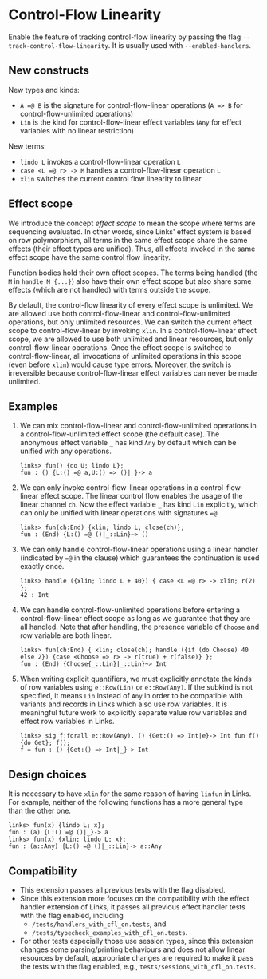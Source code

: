 # Control-Flow Linearity

Enable the feature of tracking control-flow linearity by passing the
flag `--track-control-flow-linearity`. It is usually used with
`--enabled-handlers`.

## New constructs

New types and kinds:

* `A =@ B` is the signature for control-flow-linear operations (`A =>
  B` for control-flow-unlimited operations)
* `Lin` is the kind for control-flow-linear effect variables (`Any`
  for effect variables with no linear restriction)

New terms:

* `lindo L` invokes a control-flow-linear operation `L`
* `case <L =@ r> -> M` handles a control-flow-linear operation `L`
* `xlin` switches the current control flow linearity to linear


## Effect scope

We introduce the concept *effect scope* to mean the scope where terms
are sequencing evaluated. In other words, since Links' effect system
is based on row polymorphism, all terms in the same effect scope share
the same effects (their effect types are unified). Thus, all effects
invoked in the same effect scope have the same control flow linearity.

Function bodies hold their own effect scopes. The terms being handled
(the `M` in `handle M {...}`) also have their own effect scope but
also share some effects (which are not handled) with terms outside the
scope.

By default, the control-flow linearity of every effect scope is
unlimited. We are allowed use both control-flow-linear and
control-flow-unlimited operations, but only unlimited resources. We
can switch the current effect scope to control-flow-linear by invoking
`xlin`. In a control-flow-linear effect scope, we are allowed to use
both unlimited and linear resources, but only control-flow-linear
operations. Once the effect scope is switched to control-flow-linear,
all invocations of unlimited operations in this scope (even before
`xlin`) would cause type errors. Moreover, the switch is irreversible
because control-flow-linear effect variables can never be made
unlimited.


## Examples

1. We can mix control-flow-linear and control-flow-unlimited
   operations in a control-flow-unlimited effect scope (the default
   case). The anonymous effect variable `_` has kind `Any` by default
   which can be unified with any operations.

    ```
    links> fun() {do U; lindo L};
    fun : () {L:() =@ a,U:() => ()|_}-> a
    ```

2. We can only invoke control-flow-linear operations in a
   control-flow-linear effect scope. The linear control flow enables
   the usage of the linear channel `ch`. Now the effect variable `_`
   has kind `Lin` explicitly, which can only be unified with linear
   operations with signatures `=@`.

    ```
    links> fun(ch:End) {xlin; lindo L; close(ch)};
    fun : (End) {L:() =@ ()|_::Lin}~> ()
    ```

3. We can only handle control-flow-linear operations using a linear
   handler (indicated by `=@` in the clause) which guarantees the
   continuation is used exactly once.

    ```
    links> handle ({xlin; lindo L + 40}) { case <L =@ r> -> xlin; r(2) };
    42 : Int
    ```

4. We can handle control-flow-unlimited operations before entering a
   control-flow-linear effect scope as long as we guarantee that they
   are all handled. Note that after handling, the presence variable of
   `Choose` and row variable are both linear.

    ```
    links> fun(ch:End) { xlin; close(ch); handle ({if (do Choose) 40 else 2}) {case <Choose => r> -> r(true) + r(false)} };
    fun : (End) {Choose{_::Lin}|_::Lin}~> Int
    ```

5. When writing explicit quantifiers, we must explicitly annotate the
   kinds of row variables using `e::Row(Lin)` or `e::Row(Any)`. If the
   subkind is not specified, it means `Lin` instead of `Any` in order
   to be compatible with variants and records in Links which also use
   row variables. It is meaningful future work to explicitly separate
   value row variables and effect row variables in Links.

    ```
    links> sig f:forall e::Row(Any). () {Get:() => Int|e}-> Int fun f() {do Get}; f();
    f = fun : () {Get:() => Int|_}-> Int
    ```

## Design choices

It is necessary to have `xlin` for the same reason of having `linfun`
in Links. For example, neither of the following functions has a more
general type than the other one.

```
links> fun(x) {lindo L; x};
fun : (a) {L:() =@ ()|_}-> a
links> fun(x) {xlin; lindo L; x};
fun : (a::Any) {L:() =@ ()|_::Lin}-> a::Any
```

## Compatibility

* This extension passes all previous tests with the flag disabled.
* Since this extension more focuses on the compatibility with the
  effect handler extension of Links, it passes all previous effect
  handler tests with the flag enabled, including
  * `/tests/handlers_with_cfl_on.tests`, and
  * `/tests/typecheck_examples_with_cfl_on.tests`.
* For other tests especially those use session types, since this
  extension changes some parsing/printing behaviours and does not
  allow linear resources by default, appropriate changes are required
  to make it pass the tests with the flag enabled, e.g.,
  `tests/sessions_with_cfl_on.tests`.